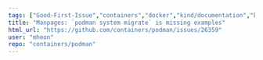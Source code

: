 ```yaml
---
tags: ["Good-First-Issue","containers","docker","kind/documentation","kubernetes","linux","oci"]
title: "Manpages: `podman system migrate` is missing examples"
html_url: "https://github.com/containers/podman/issues/26359"
user: "mheon"
repo: "containers/podman"
---
```


